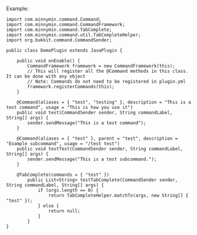Example:

    import com.minnymin.command.Command;
    import com.minnymin.command.CommandFramework;
    import com.minnymin.command.TabComplete;
    import com.minnymin.command.util.TabCompleteHelper;
    import org.bukkit.command.CommandSender;

    public class DemoPlugin extends JavaPlugin {

        public void onEnable() {
            CommandFramework framework = new CommandFramework(this);
            // This will register all the @Command methods in this class. It can be done with any object
            // Note: Commands do not need to be registered in plugin.yml
            framework.registerCommands(this);
        }
    
        @Command(aliases = { "test", "testing" }, description = "This is a test command", usage = "This is how you use it")
        public void test(CommandSender sender, String commandLabel, String[] args) {
            sender.sendMessage("This is a test command");
        }
        
        @Command(aliases = { "test" }, parent = "test", description = "Example subcommand", usage = "/test test")
        public void testTest(CommandSender sender, String commandLabel, String[] args) {
            sender.sendMessage("This is a test subcommand.");
        }
        
        @TabComplete(commands = { "test" })
            public List<String> testTabComplete(CommandSender sender, String commandLabel, String[] args) {
                if (args.length == 0) {
                    return TabCompleteHelper.matchTo(args, new String[] { "test" });
                } else {
                    return null;
                }
            }
    }
